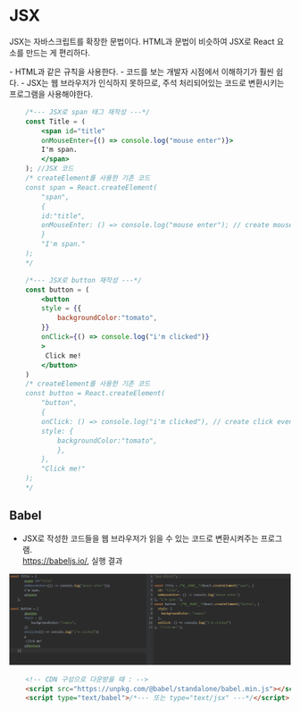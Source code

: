 # JSX
<p>JSX는 자바스크립트를 확장한 문법이다. HTML과 문법이 비슷하여 JSX로 React 요소를 만드는 게 편리하다.</p>
- HTML과 같은 규칙을 사용한다.
- 코드를 보는 개발자 시점에서 이해하기가 훨씬 쉽다.
- JSX는 웹 브라우저가 인식하지 못하므로, 주석 처리되어있는 코드로 변환시키는 프로그램을 사용해야한다.

```jsx
    /*--- JSX로 span 태그 재작성 ---*/
    const Title = (
        <span id="title" 
        onMouseEnter={() => console.log("mouse enter")}>
        I'm span.
        </span>
    ); //JSX 코드
    /* createElement를 사용한 기존 코드
    const span = React.createElement(
        "span", 
        {
        id:"title",
        onMouseEnter: () => console.log("mouse enter"); // create mouse enter event
        } 
        "I'm span."
    );
    */
```
```jsx
    /*--- JSX로 button 재작성 ---*/
    const button = (
        <button 
        style = {{
            backgroundColor:"tomato",
        }}
        onClick={() => console.log("i'm clicked")} 
        >
         Click me!
        </button>
    )
    /* createElement를 사용한 기존 코드
    const button = React.createElement(
        "button", 
        {
        onClick: () => console.log("i'm clicked"), // create click event
        style: {
            backgroundColor:"tomato",
            },
        }, 
        "Click me!"
    );
    */
```

## Babel
- JSX로 작성한 코드들을 웹 브라우저가 읽을 수 있는 코드로 변환시켜주는 프로그램.<br>
https://babeljs.io/, 실행 결과
<img src="../img/useBabel.png">

```html
    <!-- CDN 구성으로 다운받을 때 : -->
    <script src="https://unpkg.com/@babel/standalone/babel.min.js"></script>
    <script type="text/babel">/*--- 또는 type="text/jsx" ---*/</script> 
```